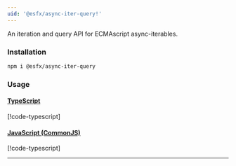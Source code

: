 ```yaml
---
uid: '@esfx/async-iter-query!'
---
```


An iteration and query API for ECMAscript async-iterables.

### Installation

```sh
npm i @esfx/async-iter-query
```

### Usage

#### [TypeScript](#tab/ts)
[!code-typescript[](../examples/usage.ts#usage)]
#### [JavaScript (CommonJS)](#tab/js)
[!code-typescript[](../examples/usage.js)]
***
